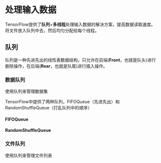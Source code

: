 # 处理输入数据

TensorFlow提供了**队列**+**多线程**处理输入数据的解决方案，提高数据读取速度。将文件放入队列中去，然后均匀分配给每个线程。

## 队列

队列是一种先进先出的线性表数据结构，只允许在前端(**Front**，也就是队头)进行删除操作，在后端(**Rear**，也就是队尾)进行插入操作。

### 数据队列

使用队列来管理数据集

TensorFlow中提供了两种队列，FIFOQueue（先进先出）和RandomShuffleQueue（打乱队列中的顺序）

#### FIFOQueue

#### RandomShuffleQueue

### 文件队列

使用队列来管理文件列表

